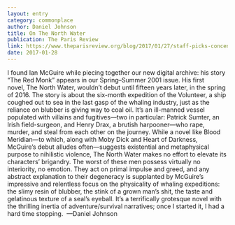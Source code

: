 ```yaml
---
layout: entry
category: commonplace
author: Daniel Johnson
title: On The North Water
publication: The Paris Review
link: https://www.theparisreview.org/blog/2017/01/27/staff-picks-concentric-circles-carpenters-coffee-house/
date: 2017-01-28
---
```


I found Ian McGuire while piecing together our new digital archive: his story “The Red Monk” appears in our Spring–Summer 2001 issue. His first novel, The North Water, wouldn’t debut until fifteen years later, in the spring of 2016. The story is about the six-month expedition of the Volunteer, a ship coughed out to sea in the last gasp of the whaling industry, just as the reliance on blubber is giving way to coal oil. It’s an ill-manned vessel populated with villains and fugitives—two in particular: Patrick Sumter, an Irish field-surgeon, and Henry Drax, a brutish harpooner—who rape, murder, and steal from each other on the journey. While a novel like Blood Meridian—to which, along with Moby Dick and Heart of Darkness, McGuire’s debut alludes often—suggests existential and metaphysical purpose to nihilistic violence, The North Water makes no effort to elevate its characters’ brigandry. The worst of these men possess virtually no interiority, no emotion. They act on primal impulse and greed, and any abstract explanation to their degeneracy is supplanted by McGuire’s impressive and relentless focus on the physicality of whaling expeditions: the slimy resin of blubber, the stink of a grown man’s shit, the taste and gelatinous texture of a seal’s eyeball. It’s a terrifically grotesque novel with the thrilling inertia of adventure/survival narratives; once I started it, I had a hard time stopping.  —Daniel Johnson

